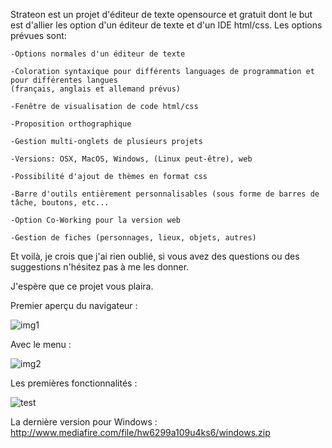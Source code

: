 Strateon est un projet d'éditeur de texte opensource et gratuit dont le but est d'allier les option d'un éditeur de texte et d'un IDE html/css.
Les options prévues sont:

    -Options normales d'un éditeur de texte

    -Coloration syntaxique pour différents languages de programmation et pour différentes langues 
    (français, anglais et allemand prévus)

    -Fenêtre de visualisation de code html/css

    -Proposition orthographique

    -Gestion multi-onglets de plusieurs projets

    -Versions: OSX, MacOS, Windows, (Linux peut-être), web

    -Possibilité d'ajout de thèmes en format css

    -Barre d'outils entièrement personnalisables (sous forme de barres de tâche, boutons, etc...

    -Option Co-Working pour la version web
    
    -Gestion de fiches (personnages, lieux, objets, autres)

Et voilà, je crois que j'ai rien oublié, si vous avez des questions ou des suggestions n'hésitez pas à me les donner.

J'espère que ce projet vous plaira.

Premier aperçu du navigateur :

![img1](https://user-images.githubusercontent.com/39223380/39987030-0efd4466-5753-11e8-9e1a-a3798572de97.png)

Avec le menu :

![img2](https://user-images.githubusercontent.com/39223380/39987074-2c1b58c6-5753-11e8-86e8-a51ac05d1d42.png)

Les premières fonctionnalités :

![test](https://user-images.githubusercontent.com/39223380/40561016-f6134cc2-605b-11e8-9625-2edeb3cbcd23.gif)



La dernière version pour Windows : http://www.mediafire.com/file/hw6299a109u4ks6/windows.zip
